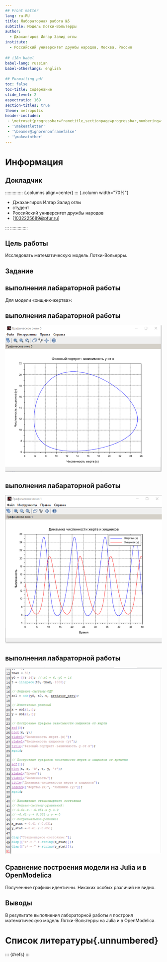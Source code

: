```yaml
---
## Front matter
lang: ru-RU
title: Лабораторная работа №5
subtitle: Модель Лотки-Вольтерры
author:
  - Джахангиров Илгар Залид оглы
institute:
  - Российский университет дружбы народов, Москва, Россия

## i18n babel
babel-lang: russian
babel-otherlangs: english

## Formatting pdf
toc: false
toc-title: Содержание
slide_level: 2
aspectratio: 169
section-titles: true
theme: metropolis
header-includes:
 - \metroset{progressbar=frametitle,sectionpage=progressbar,numbering=fraction}
 - '\makeatletter'
 - '\beamer@ignorenonframefalse'
 - '\makeatother'
---
```


# Информация

## Докладчик

:::::::::::::: {.columns align=center}
::: {.column width="70%"}

  * Джахангиров Илгар Залид оглы
  * студент
  * Российский университет дружбы народов
  * [1032225689@pfur.ru]

:::
::::::::::::::

##  Цель работы

Исследовать математическую модель Лотки-Вольерры.

## Задание

## выполнения лабараторной работы 

Для модели «хищник-жертва»:

## выполнения лабараторной работы 

![График ](image/1.png)

## выполнения лабараторной работы 

![График ](image/2.png)

## выполнения лабараторной работы 

![График ](image/3.png)

## Сравнение построения модели на Julia и в OpenModelica

Полученные графики идентичны. Никаких особых различий не видно.

## Выводы

В результате выполнения лабораторной работы я построил математическую модель Лотки-Вольтерры на Julia и в OpenModelica.

# Список литературы{.unnumbered}

::: {#refs}
:::
